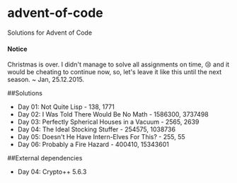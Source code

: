 # advent-of-code
Solutions for Advent of Code

#### Notice
Christmas is over. I didn't manage to solve all assignments on time, :cry: and it would be cheating to continue now, so, let's leave it like this until the next season. ~ Jan, 25.12.2015.

##Solutions 
* Day 01: Not Quite Lisp - 138, 1771
* Day 02: I Was Told There Would Be No Math - 1586300, 3737498
* Day 03: Perfectly Spherical Houses in a Vacuum - 2565, 2639
* Day 04: The Ideal Stocking Stuffer - 254575, 1038736
* Day 05: Doesn't He Have Intern-Elves For This? - 255, 55
* Day 06: Probably a Fire Hazard - 400410, 15343601

##External dependencies
* Day 04: Crypto++ 5.6.3
